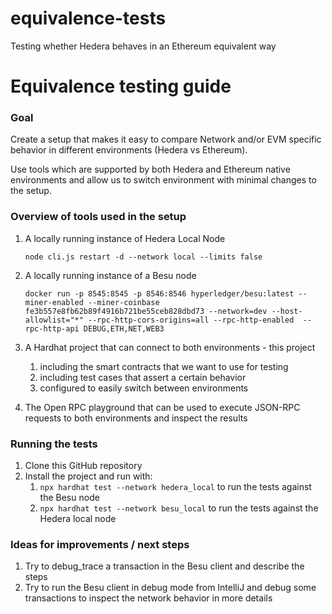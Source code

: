# equivalence-tests
Testing whether Hedera behaves in an Ethereum equivalent way

# Equivalence testing guide

### Goal

Create a setup that makes it easy to compare Network and/or EVM specific behavior in different environments (Hedera vs Ethereum). 

Use tools which are supported by both Hedera and Ethereum native environments and allow us to switch environment with minimal changes to the setup.

### Overview of tools used in the setup

1. A locally running instance of Hedera Local Node
    
    ```
    node cli.js restart -d --network local --limits false
    ```
    
2. A locally running instance of a Besu node
    
    ```
    docker run -p 8545:8545 -p 8546:8546 hyperledger/besu:latest --miner-enabled --miner-coinbase fe3b557e8fb62b89f4916b721be55ceb828dbd73 --network=dev --host-allowlist="*" --rpc-http-cors-origins=all --rpc-http-enabled  --rpc-http-api DEBUG,ETH,NET,WEB3
    ```
    
3. A Hardhat project that can connect to both environments - this project
    1. including the smart contracts that we want to use for testing
    2. including test cases that assert a certain behavior 
    3. configured to easily switch between environments
4. The Open RPC playground that can be used to execute JSON-RPC requests to both environments and inspect the results

### Running the tests

1. Clone this GitHub repository 
2. Install the project and run with:
    1. `npx hardhat test --network hedera_local` to run the tests against the Besu node
    2. `npx hardhat test --network besu_local` to run the tests against the Hedera local node

### Ideas for improvements / next steps

1. Try to debug_trace a transaction in the Besu client and describe the steps
2. Try to run the Besu client in debug mode from IntelliJ and debug some transactions to inspect the network behavior in more details


